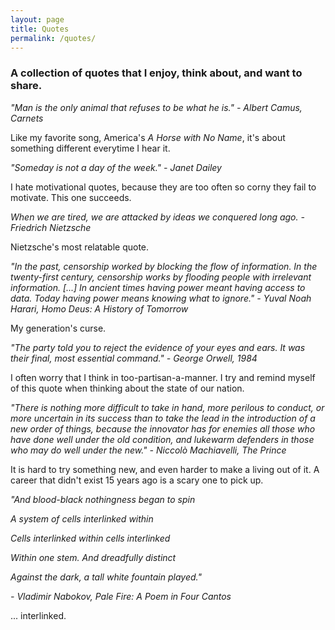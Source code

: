 ```yaml
---
layout: page
title: Quotes
permalink: /quotes/
---
```


### A collection of quotes that I enjoy, think about, and want to share.

*"Man is the only animal that refuses to be what he is." - Albert Camus, Carnets*

Like my favorite song, America's *A Horse with No Name*, it's about something different everytime I hear it. 

*"Someday is not a day of the week." - Janet Dailey*

I hate motivational quotes, because they are too often so corny they fail to motivate. This one succeeds.


*When we are tired, we are attacked by ideas we conquered long ago. - Friedrich Nietzsche*

Nietzsche's most relatable quote. 

*"In the past, censorship worked by blocking the flow of information. In the twenty-first century, censorship works by flooding people with irrelevant information. [...] In ancient times having power meant having access to data. Today having power means knowing what to ignore." - Yuval Noah Harari, Homo Deus: A History of Tomorrow*

My generation's curse.

*"The party told you to reject the evidence of your eyes and ears. It was their final, most essential command." - George Orwell, 1984*

I often worry that I think in too-partisan-a-manner. I try and remind myself of this quote when thinking about the state of our nation.

*"There is nothing more difficult to take in hand, more perilous to conduct, or more uncertain in its success than to take the lead in the introduction of a new order of things, because the innovator has for enemies all those who have done well under the old condition, and lukewarm defenders in those who may do well under the new." -  Niccolò Machiavelli, The Prince*

It is hard to try something new, and even harder to make a living out of it. A career that didn't exist 15 years ago is a scary one to pick up. 

*"And blood-black nothingness began to spin*

*A system of cells interlinked within*

*Cells interlinked within cells interlinked*

*Within one stem. And dreadfully distinct*

*Against the dark, a tall white fountain played."*

*- Vladimir Nabokov, Pale Fire: A Poem in Four Cantos*

... interlinked.
